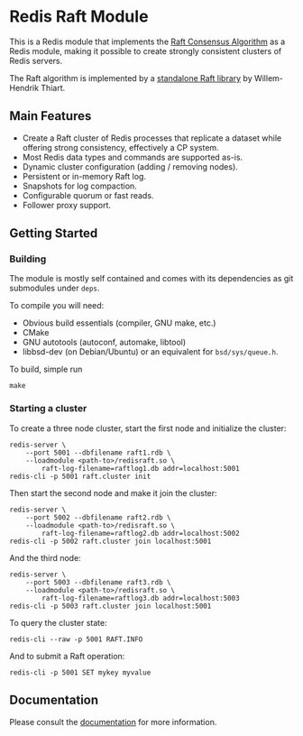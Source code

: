 # Redis Raft Module

This is a Redis module that implements the [Raft Consensus
Algorithm](https://raft.github.io/) as a Redis module, making it possible to
create strongly consistent clusters of Redis servers.

The Raft algorithm is implemented by a [standalone Raft
library](https://github.com/willemt/raft) by Willem-Hendrik Thiart.

## Main Features

* Create a Raft cluster of Redis processes that replicate a dataset while
  offering strong consistency, effectively a CP system.
* Most Redis data types and commands are supported as-is.
* Dynamic cluster configuration (adding / removing nodes).
* Persistent or in-memory Raft log.
* Snapshots for log compaction.
* Configurable quorum or fast reads.
* Follower proxy support.

## Getting Started

### Building

The module is mostly self contained and comes with its dependencies as git
submodules under `deps`.

To compile you will need:
* Obvious build essentials (compiler, GNU make, etc.)
* CMake
* GNU autotools (autoconf, automake, libtool)
* libbsd-dev (on Debian/Ubuntu) or an equivalent for `bsd/sys/queue.h`.

To build, simple run

    make

### Starting a cluster

To create a three node cluster, start the first node and initialize the
cluster:

    redis-server \
        --port 5001 --dbfilename raft1.rdb \
        --loadmodule <path-to>/redisraft.so \
            raft-log-filename=raftlog1.db addr=localhost:5001
    redis-cli -p 5001 raft.cluster init

Then start the second node and make it join the cluster:

    redis-server \
        --port 5002 --dbfilename raft2.rdb \
        --loadmodule <path-to>/redisraft.so \
            raft-log-filename=raftlog2.db addr=localhost:5002
    redis-cli -p 5002 raft.cluster join localhost:5001

And the third node:

    redis-server \
        --port 5003 --dbfilename raft3.rdb \
        --loadmodule <path-to>/redisraft.so \
            raft-log-filename=raftlog3.db addr=localhost:5003
    redis-cli -p 5003 raft.cluster join localhost:5001

To query the cluster state:

    redis-cli --raw -p 5001 RAFT.INFO

And to submit a Raft operation:

    redis-cli -p 5001 SET mykey myvalue

## Documentation

Please consult the [documentation](docs/TOC.md) for more information.
